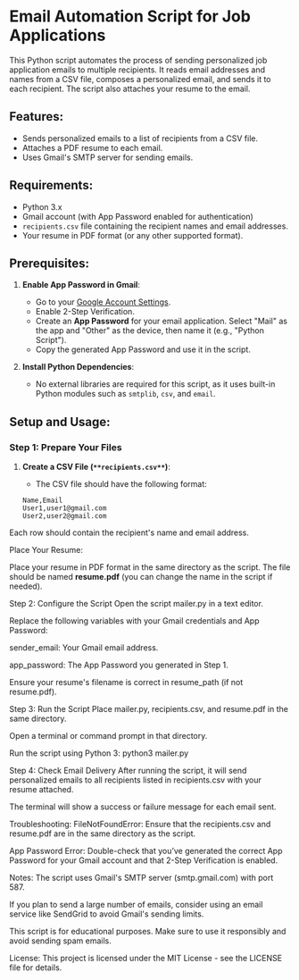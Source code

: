 # Email Automation Script for Job Applications

This Python script automates the process of sending personalized job application emails to multiple recipients. It reads email addresses and names from a CSV file, composes a personalized email, and sends it to each recipient. The script also attaches your resume to the email.

## Features:
- Sends personalized emails to a list of recipients from a CSV file.
- Attaches a PDF resume to each email.
- Uses Gmail's SMTP server for sending emails.

## Requirements:
- Python 3.x
- Gmail account (with App Password enabled for authentication)
- `recipients.csv` file containing the recipient names and email addresses.
- Your resume in PDF format (or any other supported format).

## Prerequisites:
1. **Enable App Password in Gmail**:
   - Go to your [Google Account Settings](https://myaccount.google.com/).
   - Enable 2-Step Verification.
   - Create an **App Password** for your email application. Select "Mail" as the app and "Other" as the device, then name it (e.g., "Python Script").
   - Copy the generated App Password and use it in the script.

2. **Install Python Dependencies**:
   - No external libraries are required for this script, as it uses built-in Python modules such as `smtplib`, `csv`, and `email`.
   
## Setup and Usage:

### Step 1: Prepare Your Files
1. **Create a CSV File (`**recipients.csv**`)**:
   - The CSV file should have the following format:
   
   ```csv
   Name,Email
   User1,user1@gmail.com
   User2,user2@gmail.com

Each row should contain the recipient's name and email address.

Place Your Resume:

Place your resume in PDF format in the same directory as the script. The file should be named **resume.pdf** (you can change the name in the script if needed).

Step 2: Configure the Script
Open the script mailer.py in a text editor.

Replace the following variables with your Gmail credentials and App Password:

sender_email: Your Gmail email address.

app_password: The App Password you generated in Step 1.

Ensure your resume's filename is correct in resume_path (if not resume.pdf).

Step 3: Run the Script
Place mailer.py, recipients.csv, and resume.pdf in the same directory.

Open a terminal or command prompt in that directory.

Run the script using Python 3:
python3 mailer.py

Step 4: Check Email Delivery
After running the script, it will send personalized emails to all recipients listed in recipients.csv with your resume attached.

The terminal will show a success or failure message for each email sent.

Troubleshooting:
FileNotFoundError: Ensure that the recipients.csv and resume.pdf are in the same directory as the script.

App Password Error: Double-check that you’ve generated the correct App Password for your Gmail account and that 2-Step Verification is enabled.

Notes:
The script uses Gmail's SMTP server (smtp.gmail.com) with port 587.

If you plan to send a large number of emails, consider using an email service like SendGrid to avoid Gmail's sending limits.

This script is for educational purposes. Make sure to use it responsibly and avoid sending spam emails.

License:
This project is licensed under the MIT License - see the LICENSE file for details.
